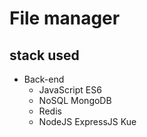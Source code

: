 # File manager
## stack used
- Back-end
	- JavaScript ES6
	- NoSQL MongoDB
	- Redis
	- NodeJS ExpressJS Kue
